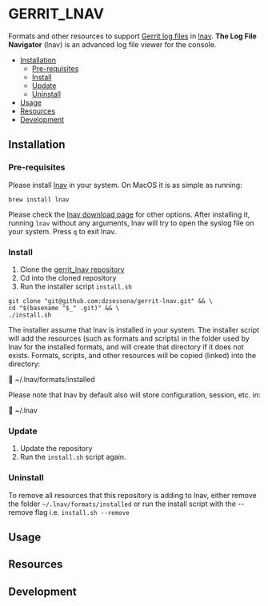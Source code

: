 # GERRIT_LNAV

Formats and other resources to support [Gerrit log files](https://gerrit-review.googlesource.com/Documentation/logs.html) in [lnav](https://lnav.org/).
**The Log File Navigator** (lnav) is an advanced log file viewer for the console.

* [Installation](#installation)
  * [Pre-requisites](#pre-requisites)
  * [Install](#install)
  * [Update](#update)
  * [Uninstall](#uninstall)
* [Usage](#usage)
* [Resources](#resources)
* [Development](#development)

## Installation

### Pre-requisites

Please install [lnav](https://lnav.org/) in your system. On MacOS it is as simple as running:

```shell
brew install lnav
```

Please check the [lnav download page](https://lnav.org/downloads) for other options.
After installing it, running `lnav` without any arguments, lnav will try to open the syslog file on your system.
Press `q` to exit lnav.

### Install

1. Clone the [gerrit_lnav repository](https://github.com/dzsessona/gerrit-lnav)
2. Cd into the cloned repository
3. Run the installer script `install.sh`

```shell
git clone "git@github.com:dzsessona/gerrit-lnav.git" && \
cd "$(basename "$_" .git)" && \
./install.sh
```

The installer assume that lnav is installed in your system. The installer script will add the resources
(such as formats and scripts) in the folder used by lnav for the installed formats, and will create that directory if
it does not exists.
Formats, scripts, and other resources will be copied (linked) into the directory:

  📂 ~/.lnav/formats/installed

Please note that lnav by default also will store configuration, session, etc. in:

  📂 ~/.lnav

### Update

1. Update the repository
2. Run the `install.sh` script again.

### Uninstall

To remove all resources that this repository is adding to lnav, either remove the folder `~/.lnav/formats/installed`
or run the install script with the --remove flag i.e. `install.sh --remove`

## Usage

## Resources

## Development
